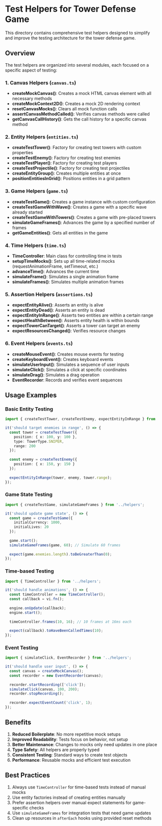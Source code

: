 # Test Helpers for Tower Defense Game

This directory contains comprehensive test helpers designed to simplify and improve the testing architecture for the tower defense game.

## Overview

The test helpers are organized into several modules, each focused on a specific aspect of testing:

### 1. Canvas Helpers (`canvas.ts`)
- **createMockCanvas()**: Creates a mock HTML canvas element with all necessary methods
- **createMockContext2D()**: Creates a mock 2D rendering context
- **resetCanvasMocks()**: Clears all mock function calls
- **assertCanvasMethodCalled()**: Verifies canvas methods were called
- **getCanvasCallHistory()**: Gets the call history for a specific canvas method

### 2. Entity Helpers (`entities.ts`)
- **createTestTower()**: Factory for creating test towers with custom properties
- **createTestEnemy()**: Factory for creating test enemies
- **createTestPlayer()**: Factory for creating test players
- **createTestProjectile()**: Factory for creating test projectiles
- **createEntityGroup()**: Creates multiple entities at once
- **positionEntitiesInGrid()**: Positions entities in a grid pattern

### 3. Game Helpers (`game.ts`)
- **createTestGame()**: Creates a game instance with custom configuration
- **createTestGameWithWave()**: Creates a game with a specific wave already started
- **createTestGameWithTowers()**: Creates a game with pre-placed towers
- **simulateGameFrames()**: Advances the game by a specified number of frames
- **getGameEntities()**: Gets all entities in the game

### 4. Time Helpers (`time.ts`)
- **TimeController**: Main class for controlling time in tests
- **setupTimeMocks()**: Sets up all time-related mocks (requestAnimationFrame, setTimeout, etc.)
- **advanceTime()**: Advances the current time
- **simulateFrame()**: Simulates a single animation frame
- **simulateFrames()**: Simulates multiple animation frames

### 5. Assertion Helpers (`assertions.ts`)
- **expectEntityAlive()**: Asserts an entity is alive
- **expectEntityDead()**: Asserts an entity is dead
- **expectEntityInRange()**: Asserts two entities are within a certain range
- **expectHealthBetween()**: Asserts entity health is within bounds
- **expectTowerCanTarget()**: Asserts a tower can target an enemy
- **expectResourcesChanged()**: Verifies resource changes

### 6. Event Helpers (`events.ts`)
- **createMouseEvent()**: Creates mouse events for testing
- **createKeyboardEvent()**: Creates keyboard events
- **simulateUserInput()**: Simulates a sequence of user inputs
- **simulateClick()**: Simulates a click at specific coordinates
- **simulateDrag()**: Simulates a drag operation
- **EventRecorder**: Records and verifies event sequences

## Usage Examples

### Basic Entity Testing
```typescript
import { createTestTower, createTestEnemy, expectEntityInRange } from '../helpers';

it('should target enemies in range', () => {
  const tower = createTestTower({ 
    position: { x: 100, y: 100 },
    type: TowerType.SNIPER,
    range: 200 
  });
  
  const enemy = createTestEnemy({ 
    position: { x: 150, y: 150 } 
  });
  
  expectEntityInRange(tower, enemy, tower.range);
});
```

### Game State Testing
```typescript
import { createTestGame, simulateGameFrames } from '../helpers';

it('should update game state', () => {
  const game = createTestGame({
    initialCurrency: 1000,
    initialLives: 20
  });
  
  game.start();
  simulateGameFrames(game, 60); // Simulate 60 frames
  
  expect(game.enemies.length).toBeGreaterThan(0);
});
```

### Time-based Testing
```typescript
import { TimeController } from '../helpers';

it('should handle animations', () => {
  const timeController = new TimeController();
  const callback = vi.fn();
  
  engine.onUpdate(callback);
  engine.start();
  
  timeController.frames(10, 16); // 10 frames at 16ms each
  
  expect(callback).toHaveBeenCalledTimes(10);
});
```

### Event Testing
```typescript
import { simulateClick, EventRecorder } from '../helpers';

it('should handle user input', () => {
  const canvas = createMockCanvas();
  const recorder = new EventRecorder(canvas);
  
  recorder.startRecording(['click']);
  simulateClick(canvas, 100, 200);
  recorder.stopRecording();
  
  recorder.expectEventCount('click', 1);
});
```

## Benefits

1. **Reduced Boilerplate**: No more repetitive mock setups
2. **Improved Readability**: Tests focus on behavior, not setup
3. **Better Maintenance**: Changes to mocks only need updates in one place
4. **Type Safety**: All helpers are properly typed
5. **Consistent Testing**: Standard ways to create test objects
6. **Performance**: Reusable mocks and efficient test execution

## Best Practices

1. Always use `TimeController` for time-based tests instead of manual mocks
2. Use entity factories instead of creating entities manually
3. Prefer assertion helpers over manual expect statements for game-specific checks
4. Use `simulateGameFrames` for integration tests that need game updates
5. Clean up resources in `afterEach` hooks using provided reset methods